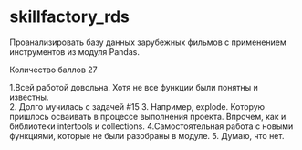 # skillfactory_rds
Проанализировать базу данных зарубежных фильмов с применением инструментов из модуля Pandas.

Количество баллов 27

1.Всей работой довольна. Хотя не все функции были понятны и известны.    
2. Долго мучилась с задачей #15
3. Например, explode. Которую пришлось осваивать в процессе выполнения проекта. Впрочем, как и библиотеки intertools и collections. 
4.Самостоятельная работа с новыми функциями, которые не были разобраны в модуле.
5. Думаю, что нет.
